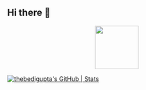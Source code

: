 ## Hi there 👋

<div id="header" align="center">
  <img src="https://media.giphy.com/media/M9gbBd9nbDrOTu1Mqx/giphy.gif" width="100"/>
</div>


[![thebedigupta's GitHub | Stats](https://stats.quira.sh/thebedigupta/github?theme=light)](https://quira.sh?utm_source=widgets&utm_campaign=thebedigupta)

<!--
**thebedigupta/thebedigupta** is a ✨ _special_ ✨ repository because its `README.md` (this file) appears on your GitHub profile.

Here are some ideas to get you started:

- 🔭 I’m currently working on ...small projects
- 🌱 I’m currently learning ...backend stuffs
- 🤔 I’m looking for help with ...Projects
- 💬 Ask me about ...frontend stuff and linux things little bit
- 📫 How to reach me: mail me
- 😄 Pronouns: ...
- ⚡ Fun fact: ...I belive in doing things
-->
